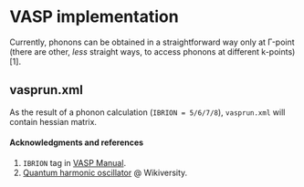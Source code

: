 # VASP implementation
Currently, phonons can be obtained in a straightforward way only at Γ-point (there are other, *less* straight ways, to access phonons at different k-points)[1].

## vasprun.xml
As the result of a phonon calculation (```IBRION = 5/6/7/8```), ```vasprun.xml``` will contain hessian matrix.

#### Acknowledgments and references
1. ```IBRION``` tag in [VASP Manual](http://cms.mpi.univie.ac.at/vasp/vasp/IBRION_tag_NFREE_tag.html).
1. [Quantum harmonic oscillator](http://en.wikiversity.org/wiki/Quantum_harmonic_oscillator) @ Wikiversity.